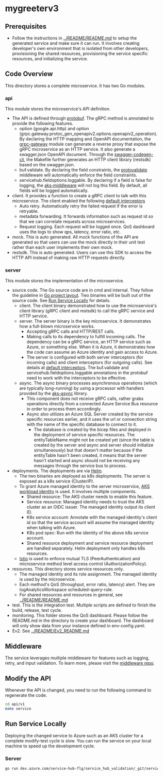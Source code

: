 # mygreeterv3

## Prerequisites

- Follow the instructions in [../README/README.md](../README/README.md) to setup the generated service and make sure it can run. It involves creating developer's own environment that is isolated from other developers, provisioning the shared resources, provisioning the service specific resources, and initializing the service.

## Code Overview

This directory stores a complete microservice. It has two Go modules.

### api

This module stores the microservice's API definition.

- The API is defined through [protobuf](https://grpc.io/docs/languages/go/quickstart/). The gRPC method is annotated to provide the following features.
  - option (google.api.http) and option (grpc.gateway.protoc_gen_openapiv2.options.openapiv2_operation). By declaring the HTTP mapping and OpenAPI documentation, the [grpc-gateway](https://github.com/grpc-ecosystem/grpc-gateway) module can generate a reverse proxy that expose the gRPC microservice as an HTTP service. It also generate a swagger.json OpenAPI document. Through the [swagger-codegen-cli](https://swagger.io/docs/open-source-tools/swagger-codegen/), the Makefile further generates an HTTP client library (restsdk) based on the swagger.json.
  - buf.validate. By declaring the field constraints, the [protovalidate](https://github.com/grpc-ecosystem/go-grpc-middleware/tree/main/interceptors/protovalidate) middleware will automatically enforce the field constraints.
  - servicehub.fieldoptions.loggable. By declaring if a field is false for logging, the [aks-middleware](https://github.com/Azure/aks-middleware/blob/main/ctxlogger/ctxlogger.go) will not log this field. By default, all fields will be logged automatically.
- client. It provides a function to create a gRPC client to talk with this microservice. The client enabled the following [default interceptors](https://github.com/Azure/aks-middleware/blob/main/interceptor/interceptor.go)
  - Auto retry. Automatically retry the failed request if the error is retryable.
  - metadata forwarding. It forwards information such as request id so that we can correlate requests across microservices.
  - Request logging. Each request will be logged once. QoS dashboard uses the logs to show qps, latency, error ratio, etc.
- mock. This is auto generated. All mock functions of the API are generated so that users can use the mock directly in their unit test rather than each user implements their own mock.
- restsdk. This is auto generated. Users can use this SDK to access the HTTP API instead of making raw HTTP requests directly.

### server

This module stores the implementation of the microservice.

- source code. The Go source code are in cmd and internal. They follow the guideline in [Go project layout](https://github.com/golang-standards/project-layout). Two binaries will be built out of the source code. See [Run Service Locally](#run-service-locally) for details.
  - client. The client binary demonstrated how to use the microservice's client library (gRPC client and restsdk) to call the gRPC service and HTTP service.
  - server. The server binary is the key microservice. It demonstrates how a full-blown microservice works.
    - Accepting gRPC calls and HTTP/REST calls.
    - Making calls to its dependency to fulfill incoming calls. The dependency can be a gRPC service, an HTTP service such as Azure, or something else. When it is Azure, it demonstrates how the code can assume an Azure identity and gain access to Azure.
    - The server is configured with both server interceptors (for incoming calls) and client interceptors (for outgoing calls). See details at [default interceptors](https://github.com/Azure/aks-middleware/blob/main/interceptor/interceptor.go). The buf.validate and servicehub.fieldoptions.loggable annotations in the protobuf need to work with the interceptors to be effective.
  - async. The async binary processes asynchronous operations (which are typically long-running) by using a processor with handlers provided by the [aks-async](https://github.com/Azure/aks-async) library.
    - This component does not receive gRPC calls, rather grabs operations directly from a connected Azure Service Bus resource in order to process them accordingly.
    - Async also utilizes an Azure SQL Server created by the service specific resources earlier, and it uses the url or connection string with the name of the specific database to connect to it.
      - The database is created by the bicep files and deployed in the deployment of service specific resources. The entityTableName might not be created yet (since the table is created by the server and async and server should initialize simultaneously) but that doesn't matter because if the entityTable hasn't been created, it means that the server hasn't started and async should not be receiving any messages through the service bus to process.
- deployments. The deployments are via [Helm](https://helm.sh/).
  - The two binaries are deployed as k8s deployments. The server is exposed as a k8s service (ClusterIP).
  - To grant Azure managed identity to the server microservice, [AKS workload identity](https://learn.microsoft.com/en-us/azure/aks/workload-identity-deploy-cluster) is used. It involves multiple components.
    - Shared resource: The AKS cluster needs to enable this feature.
    - Service resource: Managed identity needs to trust the AKS cluster as an OIDC issuer. The managed identity output its client ID.
    - K8s service account: Annotate with the managed identity's client id so that the service account will assume the managed identity when talking with Azure.
    - K8s pod spec: Run with the identity of the above k8s service account.
    - Shared resource deployment and service resource deployment are handled separately. Helm deployment only handles k8s resources.
  - [Istio](https://istio.io/latest/) is used to enforce mutual TLS (PeerAuthentication) and microservice method level access control (AuthorizationPolicy).
- resources. This directory stores service resources only.
  - The managed identity and its role assignment. The managed identity is used by the microservice.
  - Each method's QoS (throughput, error ratio, latency) alert. They are logAnalyticsWorkspace scheduled-query-rule.
  - For shared resources and resources in general, see [../README/README.md](../README/README.md)
- test. This is the integration test. Multiple scripts are defined to finish the build, release, test cycle.
- monitoring. This folder stores the QoS dashboard. Please follow the README.md in the directory to create your dashboard. The dashboard will only show data from your instance defined in env-config.yaml.
- Ev2. See [../README/Ev2_README.md](../README/Ev2_README.md)

## Middleware

The service leverages multiple middleware for features such as logging, retry, and input validation. To learn more, please visit the [middleware repo](https://github.com/Azure/aks-middleware/tree/main).

## Modify the API

Whenever the API is changed, you need to run the following command to regenerate the code.

```bash
cd api/v1
make service
```

## Run Service Locally

Deploying the changed service to Azure such as an AKS cluster for a complete modify-test cycle is slow. You can run the service on your local machine to speed up the development cycle.

### Server

```bash
go run dev.azure.com/service-hub-flg/service_hub_validation/_git/service_hub_validation_service.git/mygreeterv3/server/cmd/server start
```

